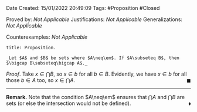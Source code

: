 <br />
<br />

Date Created: 15/01/2022 20:49:09
Tags: #Proposition #Closed 

Proved by: _Not Applicable_ 
Justifications: _Not Applicable_
Generalizations: _Not Applicable_

Counterexamples: _Not Applicable_

``` ad-Proposition
title: Proposition.

_Let $A$ and $B$ be sets where $A\neq\em$. If $A\subseteq B$, then $\bigcap B\subseteq\bigcap A$._

```

_Proof_. Take $x\in\bigcap B$, so $x\in b$ for all $b\in B$. Evidently, we have $x\in b$ for all those $b\in A$ too, so $x\in\bigcap A$.<span style="float:right;">$\blacksquare$</span>

---

**Remark.** Note that the condition $A\neq\em$ ensures that $\bigcap A$ and $\bigcap B$ are sets (or else the intersection would not be defined).<span style="float:right;">$\blacklozenge$</span>
